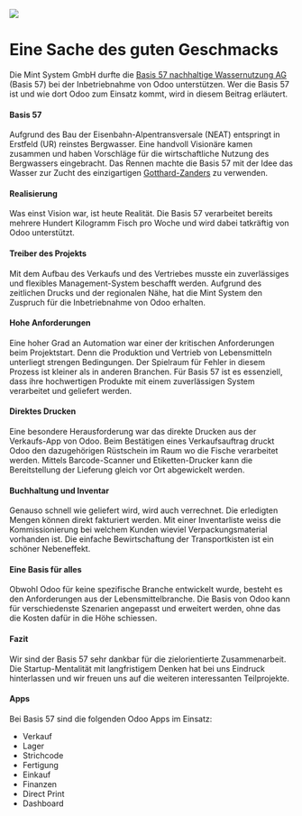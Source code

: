 ![](https://www.basis57.ch/wp-content/uploads/2019/09/Bild_2-1024x576.jpg)

# Eine Sache des guten Geschmacks

Die Mint System GmbH durfte die [Basis 57 nachhaltige Wassernutzung AG](https://www.basis57.ch/) (Basis 57) bei der Inbetriebnahme von Odoo unterstützen. Wer die Basis 57 ist und wie dort Odoo zum Einsatz kommt, wird in diesem Beitrag erläutert.

#### Basis 57

Aufgrund des Bau der Eisenbahn-Alpentransversale (NEAT) entspringt in Erstfeld (UR) reinstes Bergwasser. Eine handvoll Visionäre kamen zusammen und haben Vorschläge für die wirtschaftliche Nutzung des Bergwassers eingebracht. Das Rennen machte die Basis 57 mit der Idee das Wasser zur Zucht des einzigartigen [Gotthard-Zanders](https://gotthard-zander.ch/) zu verwenden.

#### Realisierung

Was einst Vision war, ist heute Realität. Die Basis 57 verarbeitet bereits mehrere Hundert Kilogramm Fisch pro Woche und wird dabei tatkräftig von Odoo unterstützt.

#### Treiber des Projekts

Mit dem Aufbau des Verkaufs und des Vertriebes musste ein zuverlässiges und flexibles Management-System beschafft werden. Aufgrund des zeitlichen Drucks und der regionalen Nähe, hat die Mint System den Zuspruch für die Inbetriebnahme von Odoo erhalten.

#### Hohe Anforderungen

Eine hoher Grad an Automation war einer der kritischen Anforderungen beim Projektstart. Denn die Produktion und Vertrieb von Lebensmitteln unterliegt strengen Bedingungen. Der Spielraum für Fehler in diesem Prozess ist kleiner als in anderen Branchen. Für Basis 57 ist es essenziell, dass ihre hochwertigen Produkte mit einem zuverlässigen System verarbeitet und geliefert werden.

#### Direktes Drucken

Eine besondere Herausforderung war das direkte Drucken aus der Verkaufs-App von Odoo. Beim Bestätigen eines Verkaufsauftrag druckt Odoo den dazugehörigen Rüstschein im Raum wo die Fische verarbeitet werden. Mittels Barcode-Scanner und Etiketten-Drucker kann die Bereitstellung der Lieferung gleich vor Ort abgewickelt werden.

#### Buchhaltung und Inventar

Genauso schnell wie geliefert wird, wird auch verrechnet. Die erledigten Mengen können direkt fakturiert werden. Mit einer Inventarliste weiss die Kommissionierung bei welchem Kunden wieviel Verpackungsmaterial vorhanden ist. Die einfache Bewirtschaftung der Transportkisten ist ein schöner Nebeneffekt.

#### Eine Basis für alles

Obwohl Odoo für keine spezifische Branche entwickelt wurde, besteht es den Anforderungen aus der Lebensmittelbranche. Die Basis von Odoo kann für verschiedenste Szenarien angepasst und erweitert werden, ohne das die Kosten dafür in die Höhe schiessen.

#### Fazit

Wir sind der Basis 57 sehr dankbar für die zielorientierte Zusammenarbeit. Die Startup-Mentalität mit langfristigem Denken hat bei uns Eindruck hinterlassen und wir freuen uns auf die weiteren interessanten Teilprojekte.

#### Apps

Bei Basis 57 sind die folgenden Odoo Apps im Einsatz:
* Verkauf
* Lager
* Strichcode
* Fertigung
* Einkauf
* Finanzen
* Direct Print
* Dashboard